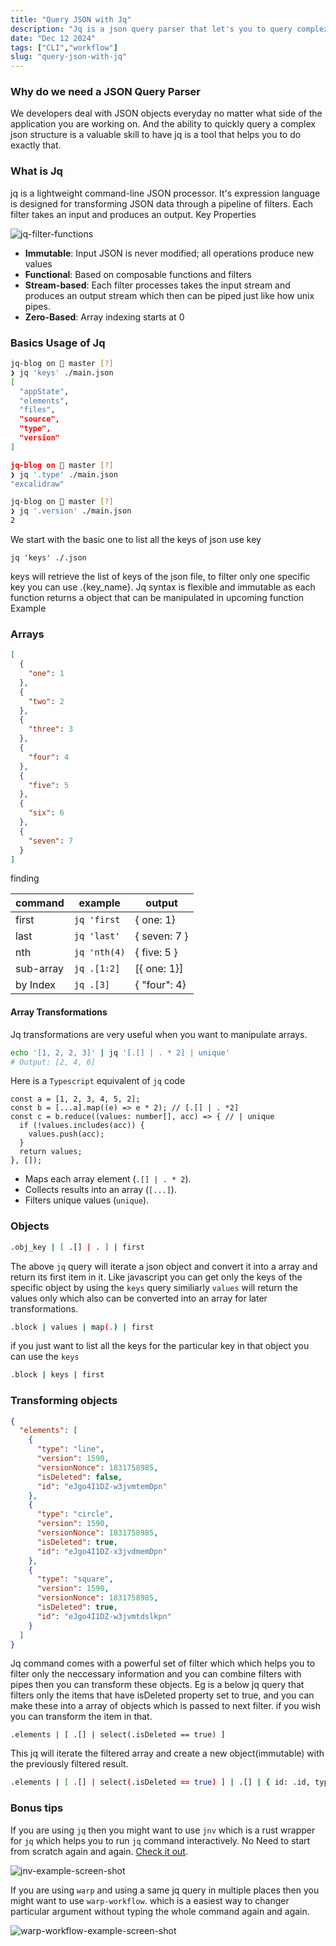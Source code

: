 ```yaml
---
title: "Query JSON with Jq"
description: "Jq is a json query parser that let's you to query complex json structures and this blog we explore some useful jq functions."
date: "Dec 12 2024"
tags: ["CLI","workflow"]
slug: "query-json-with-jq"
---
```


### Why do we need a JSON Query Parser

We developers deal with JSON objects everyday no matter what side of the application you are working on. And the ability to quickly query a complex json structure is a valuable skill to have jq is a tool that helps you to do exactly that.

### What is Jq

jq is a lightweight command-line JSON processor. It's expression language is designed for transforming JSON data through a pipeline of filters. Each filter takes an input and produces an output.
Key Properties

![jq-filter-functions](https://res.cloudinary.com/dxpgwkurg/image/upload/v1735716711/blog/jq-ocre_rgxqry.png)

- **Immutable**: Input JSON is never modified; all operations produce new values
- **Functional**: Based on composable functions and filters
- **Stream-based**: Each filter processes takes the input stream and produces an output stream which then can be piped just like how unix pipes.
- **Zero-Based**: Array indexing starts at 0

### Basics Usage of Jq

```sh
jq-blog on  master [?] 
❯ jq 'keys' ./main.json             
[
  "appState",
  "elements",
  "files",
  "source",
  "type",
  "version"
]

jq-blog on  master [?] 
❯ jq '.type' ./main.json                                                                                 
"excalidraw"

jq-blog on  master [?] 
❯ jq '.version' ./main.json
2

```

We start with the basic one to list all the keys of json use key
```
jq 'keys' ./.json
```

keys will retrieve the list of keys of the json file, to filter only one specific key you can use .{key_name}. Jq syntax is flexible and immutable as each function returns a object that can be manipulated in upcoming function Example 



### Arrays

```json
[
  {
    "one": 1
  },
  {
    "two": 2
  },
  {
    "three": 3
  },
  {
    "four": 4
  },
  {
    "five": 5
  },
  {
    "six": 6
  },
  {
    "seven": 7
  }
]
```

finding

| command  | example | output |
| --- | --- | --- |
| first | `jq 'first` | { one: 1} |
| last  | `jq 'last'` | { seven: 7 } |
| nth | `jq 'nth(4)` | { five: 5 } |
| sub-array | `jq .[1:2]` | [{ one: 1}] |
| by Index | `jq .[3]` | { "four": 4} |



#### Array Transformations

Jq transformations are very useful when you want to manipulate arrays.
```sh
echo '[1, 2, 2, 3]' | jq '[.[] | . * 2] | unique'
# Output: [2, 4, 6]
```

Here is a `Typescript` equivalent of `jq` code

```tsx
const a = [1, 2, 3, 4, 5, 2];
const b = [...a].map((e) => e * 2); // [.[] | . *2]
const c = b.reduce((values: number[], acc) => { // | unique
  if (!values.includes(acc)) {
    values.push(acc);
  }
  return values;
}, []);
```

- Maps each array element (`.[] | . * 2`).
- Collects results into an array (`[...]`).
- Filters unique values (`unique`).



### Objects 

```sh
.obj_key | [ .[] | . ] | first 
```

The above `jq` query will iterate a json object and convert it into a array and return its first item in it. Like javascript you can get only the keys of 
the specific object by using the `keys` query similiarly `values` will return the values only which also can be converted into an array for 
later transformations. 

```sh 
.block | values | map(.) | first
```

if you just want to list all the keys for the particular key in that object you can use the `keys` 

```sh 
.block | keys | first
```

### Transforming objects

```json 
{
  "elements": [
    {
      "type": "line",
      "version": 1590,
      "versionNonce": 1831758985,
      "isDeleted": false,
      "id": "eJgo4I1DZ-w3jvmtemDpn"
    },
    {
      "type": "circle",
      "version": 1590,
      "versionNonce": 1831758985,
      "isDeleted": true,
      "id": "eJgo4I1DZ-x3jvdmemDpn"
    },
    {
      "type": "square",
      "version": 1590,
      "versionNonce": 1831758985,
      "isDeleted": true,
      "id": "eJgo4I1DZ-w3jvmtdslkpn"
    }
  ]
}

```
Jq command comes with a powerful set of filter which which helps you to filter only the neccessary information and you can combine filters with 
pipes then you can transform these objects. Eg is a below jq query that filters only the items that have isDeleted property set to true, and you 
can make these into a array of objects which is passed to next filter. if you wish you can transform the item in that.
```
.elements | [ .[] | select(.isDeleted == true) ] 
```

This jq will iterate the filtered array and create a new object(immutable) with the previously filtered result.

```sh 
.elements | [ .[] | select(.isDeleted == true) ] | .[] | { id: .id, type: .type }
```


### Bonus tips

If you are using `jq` then you might want to use `jnv` which is a rust wrapper for `jq` which helps you to run `jq` command interactively. No Need to start from scratch again and again. [Check it out](https://github.com/ynqa/jnv).

![jnv-example-screen-shot](https://res.cloudinary.com/dxpgwkurg/image/upload/v1735717745/blog/Screenshot_from_2025-01-01_13-18-24_crm5dk.png)


If you are using `warp` and using a same jq query in multiple places then you might want to use `warp-workflow`. which is a easiest way to changer particular argument without typing the whole command again and again.

![warp-workflow-example-screen-shot](https://res.cloudinary.com/dxpgwkurg/image/upload/v1735718373/blog/Screenshot_from_2025-01-01_13-29-15_wcgasj.png)
